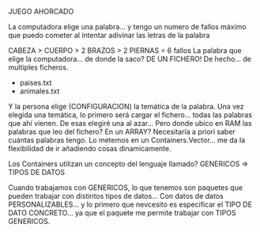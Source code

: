 
JUEGO AHORCADO

La computadora elige una palabra... y tengo un numero de fallos máximo que puedo cometer al intentar adivinar las letras de la palabra

CABEZA > CUERPO > 2 BRAZOS > 2 PIERNAS = 6 fallos
La palabra que elige la computadora... de donde la saco? DE UN FICHERO!
De hecho... de multiples ficheros.
- paises.txt
- animales.txt

Y la persona elige (CONFIGURACION) la temática de la palabra.
Una vez elegida una temática, lo primero será cargar el fichero... todas las palabras que ahí vienen.
De esas elegiré una al azar...
Pero donde ubico en RAM las palabras que leo del fichero? En un ARRAY? Necesitaría a priori saber cuántas palabras tengo.
Lo metemos en un Containers.Vector... me da la flexibilidad de ir añadiendo cosas dinamicamente.

Los Containers utilizan un concepto del lenguaje llamado? GENERICOS => TIPOS DE DATOS

Cuando trabajamos con GENERICOS, lo que tenemos son paquetes que pueden trabajar con distintos tipos de datos... 
Con datos de datos PERSONALIZABLES... y lo primero que nevcesito es especificar el TIPO DE DATO CONCRETO... ya que el paquete me permite trabajar con TIPOS GENERICOS.